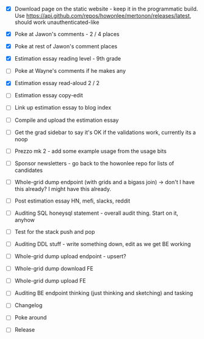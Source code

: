 - [x] Download page on the static website - keep it in the programmatic build. Use https://api.github.com/repos/howonlee/mertonon/releases/latest, should work unauthenticated-like
- [x] Poke at Jawon's comments - 2 / 4 places
- [x] Poke at rest of Jawon's comment places
- [x] Estimation essay reading level - 9th grade

- [ ] Poke at Wayne's comments if he makes any
- [x] Estimation essay read-aloud 2 / 2
- [ ] Estimation essay copy-edit
- [ ] Link up estimation essay to blog index
- [ ] Compile and upload the estimation essay
- [ ] Get the grad sidebar to say it's OK if the validations work, currently its a noop

- [ ] Prezzo mk 2 - add some example usage from the usage bits
- [ ] Sponsor newsletters - go back to the howonlee repo for lists of candidates
- [ ] Whole-grid dump endpoint (with grids and a bigass join) -> don't I have this already? I might have this already.

- [ ] Post estimation essay HN, mefi, slacks, reddit
- [ ] Auditing SQL honeysql statement - overall audit thing. Start on it, anyhow
- [ ] Test for the stack push and pop

- [ ] Auditing DDL stuff - write something down, edit as we get BE working
- [ ] Whole-grid dump upload endpoint - upsert?

- [ ] Whole-grid dump download FE
- [ ] Whole-grid dump upload FE

- [ ] Auditing BE endpoint thinking (just thinking and sketching) and tasking
- [ ] Changelog
- [ ] Poke around
- [ ] Release
